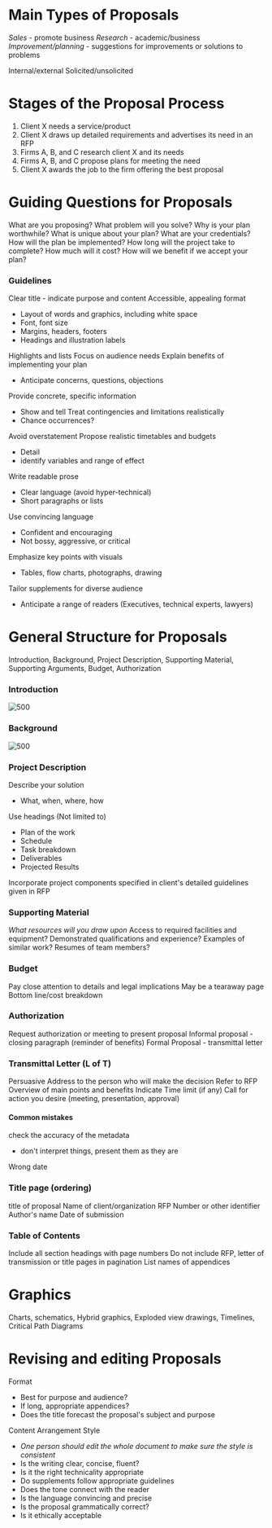# Main Types of Proposals
*Sales* - promote business
*Research* - academic/business 
*Improvement/planning* - suggestions for improvements or solutions to problems

Internal/external
Solicited/unsolicited
# Stages of the Proposal Process
1. Client X needs a service/product
2. Client X draws up detailed requirements and advertises its need in an RFP
3. Firms A, B, and C research client X and its needs
4. Firms A, B, and C propose plans for meeting the need
5. Client X awards the job to the firm offering the best proposal
# Guiding Questions for Proposals
What are you proposing?
What problem will you solve?
Why is your plan worthwhile?
What is unique about your plan?
What are your credentials?
How will the plan be implemented?
How long will the project take to complete?
How much will it cost?
How will we benefit if we accept your plan?
### Guidelines
Clear title - indicate purpose and content
Accessible, appealing format
- Layout of words and graphics, including white space
- Font, font size
- Margins, headers, footers
- Headings and illustration labels

Highlights and lists Focus on audience needs
Explain benefits of implementing your plan
- Anticipate concerns, questions, objections

Provide concrete, specific information
- Show and tell Treat contingencies and limitations realistically
- Chance occurrences?

Avoid overstatement Propose realistic timetables and budgets
- Detail
- identify variables and range of effect 

Write readable prose
- Clear language (avoid hyper-technical)
- Short paragraphs or lists

Use convincing language
- Confident and encouraging
- Not bossy, aggressive, or critical

Emphasize key points with visuals
- Tables, flow charts, photographs, drawing

Tailor supplements for diverse audience
- Anticipate a range of readers (Executives, technical experts, lawyers)
# General Structure for Proposals
Introduction, Background, Project Description, Supporting Material, Supporting Arguments, Budget, Authorization
### Introduction
![500](Pasted%20image%2020240226132354.png)
### Background
![500](Pasted%20image%2020240226132410.png)
### Project Description
Describe your solution
- What, when, where, how

Use headings (Not limited to)
- Plan of the work
- Schedule
- Task breakdown
- Deliverables
- Projected Results

Incorporate project components specified in client's detailed guidelines given in RFP
### Supporting Material
*What resources will you draw upon*
Access to required facilities and equipment?
Demonstrated qualifications and experience?
Examples of similar work?
Resumes of team members?
### Budget
Pay close attention to details and legal implications
May be a tearaway page
Bottom line/cost breakdown
### Authorization
Request authorization or meeting to present proposal
Informal proposal - closing paragraph (reminder of benefits)
Formal Proposal - transmittal letter
### Transmittal Letter (L of T)
Persuasive
Address to the person who will make the decision
Refer to RFP
Overview of main points and benefits
Indicate Time limit (if any)
Call for action you desire (meeting, presentation, approval)
#### Common mistakes
check the accuracy of the metadata
- don't interpret things, present them as they are

Wrong date
### Title page (ordering)
title of proposal
Name of client/organization
RFP Number or other identifier
Author's name
Date of submission
### Table of Contents
Include all section headings with page numbers
Do not include RFP, letter of transmission or title pages in pagination
List names of appendices
# Graphics
Charts, schematics, Hybrid graphics, Exploded view drawings, Timelines, Critical Path Diagrams
# Revising and editing Proposals
Format
- Best for purpose and audience?
- If long, appropriate appendices?
- Does the title forecast the proposal's subject and purpose

Content
Arrangement
Style
- *One person should edit the whole document to make sure the style is consistent*
- Is the writing clear, concise, fluent?
- Is it the right technicality appropriate
- Do supplements follow appropriate guidelines
- Does the tone connect with the reader
- Is the language convincing and precise
- Is the proposal grammatically correct?
- Is it ethically acceptable
